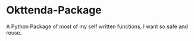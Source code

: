 # Okttenda-Package
A Python Package of most of my self written functions, I want so safe and reuse.
